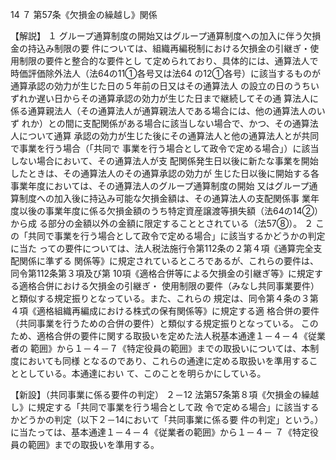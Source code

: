 14
７ 第57条《欠損金の繰越し》関係







【解説】
１ グループ通算制度の開始又はグループ通算制度への加入に伴う欠損金の持込み制限の要
件については、組織再編税制における欠損金の引継ぎ・使用制限の要件と整合的な要件とし
て定められており、具体的には、通算法人で時価評価除外法人（法64の11①各号又は法64
の12①各号）に該当するものが通算承認の効力が生じた日の５年前の日又はその通算法人
の設立の日のうちいずれか遅い日からその通算承認の効力が生じた日まで継続してその通
算法人に係る通算親法人（その通算法人が通算親法人である場合には、他の通算法人のいず
れか）との間に支配関係がある場合に該当しない場合で、かつ、その通算法人について通算
承認の効力が生じた後にその通算法人と他の通算法人とが共同で事業を行う場合（「共同で
事業を行う場合として政令で定める場合」）に該当しない場合において、その通算法人が支
配関係発生日以後に新たな事業を開始したときは、その通算法人のその通算承認の効力が
生じた日以後に開始する各事業年度においては、その通算法人のグループ通算制度の開始
又はグループ通算制度への加入後に持込み可能な欠損金額は、その通算法人の支配関係事
業年度以後の事業年度に係る欠損金額のうち特定資産譲渡等損失額（法64の14②）から成
る部分の金額以外の金額に限定することとされている（法57⑧）。
２ この「共同で事業を行う場合として政令で定める場合」に該当するかどうかの判定に当た
っての要件については、法人税法施行令第112条の２第４項《通算完全支配関係に準ずる
関係等》に規定されているところであるが、これらの要件は、同令第112条第３項及び第
10項《適格合併等による欠損金の引継ぎ等》に規定する適格合併における欠損金の引継ぎ・
使用制限の要件（みなし共同事業要件）と類似する規定振りとなっている。また、これらの
規定は、同令第４条の３第４項《適格組織再編成における株式の保有関係等》に規定する適
格合併の要件（共同事業を行うための合併の要件）と類似する規定振りとなっている。
 このため、適格合併の要件に関する取扱いを定めた法人税基本通達１－４－４《従業者の
範囲》から１－４－７《特定役員の範囲》までの取扱いについては、本制度においても同様
となるのであり、これらの通達に定める取扱いを準用することとしている。本通達におい
て、このことを明らかにしている。

【新設】（共同事業に係る要件の判定）
２－12 法第57条第８項《欠損金の繰越し》に規定する「共同で事業を行う場合として政
令で定める場合」に該当するかどうかの判定（以下２－14において「共同事業に係る要
件の判定」という。）に当たっては、基本通達１－４－４《従業者の範囲》から１－４－
７《特定役員の範囲》までの取扱いを準用する。